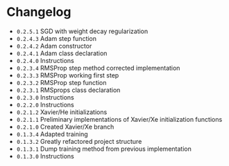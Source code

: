 # Changelog

- ``0.2.5.1`` SGD with weight decay regularization
- ``0.2.4.3`` Adam step function
- ``0.2.4.2`` Adam constructor
- ``0.2.4.1`` Adam class declaration
- ``0.2.4.0`` Instructions
- ``0.2.3.4`` RMSProp step method corrected implementation
- ``0.2.3.3`` RMSProp working first step
- ``0.2.3.2`` RMSProp step function
- ``0.2.3.1`` RMSprops class declaration
- ``0.2.3.0`` Instructions
- ``0.2.2.0`` Instructions
- ``0.2.1.2``   Xavier/He initializations 
- ``0.2.1.1``   Preliminary implementations of Xavier/Xe initialization functions
- ``0.2.1.0``   Created Xavier/Xe branch
- ``0.1.3.4``   Adapted training
- ``0.1.3.2``   Greatly refactored project structure
- ``0.1.3.1``   Dump training method from previous implementation
- ``0.1.3.0``   Instructions